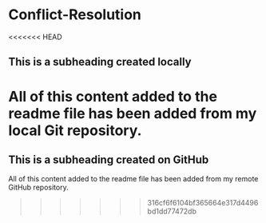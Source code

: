 # Conflict-Resolution
<<<<<<< HEAD
## This is a subheading created locally
All of this content added to the readme file has been added from my local Git repository.
=======
## This is a subheading created on GitHub

All of this content added to the readme file has been added from my remote GitHub repository.
>>>>>>> 316cf6f6104bf365664e317d4496bd1dd77472db
